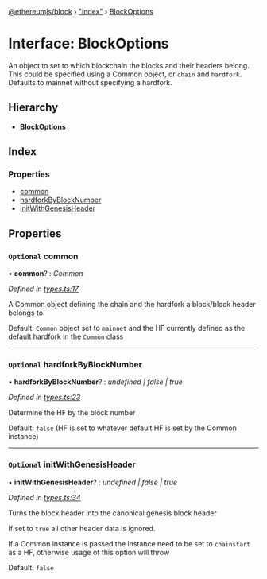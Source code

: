 [@ethereumjs/block](../README.md) › ["index"](../modules/_index_.md) › [BlockOptions](_index_.blockoptions.md)

# Interface: BlockOptions

An object to set to which blockchain the blocks and their headers belong. This could be specified
using a Common object, or `chain` and `hardfork`. Defaults to mainnet without specifying a
hardfork.

## Hierarchy

* **BlockOptions**

## Index

### Properties

* [common](_index_.blockoptions.md#optional-common)
* [hardforkByBlockNumber](_index_.blockoptions.md#optional-hardforkbyblocknumber)
* [initWithGenesisHeader](_index_.blockoptions.md#optional-initwithgenesisheader)

## Properties

### `Optional` common

• **common**? : *Common*

*Defined in [types.ts:17](https://github.com/ethereumjs/ethereumjs-vm/blob/master/packages/block/src/types.ts#L17)*

A Common object defining the chain and the hardfork a block/block header belongs to.

Default: `Common` object set to `mainnet` and the HF currently defined as the default
hardfork in the `Common` class

___

### `Optional` hardforkByBlockNumber

• **hardforkByBlockNumber**? : *undefined | false | true*

*Defined in [types.ts:23](https://github.com/ethereumjs/ethereumjs-vm/blob/master/packages/block/src/types.ts#L23)*

Determine the HF by the block number

Default: `false` (HF is set to whatever default HF is set by the Common instance)

___

### `Optional` initWithGenesisHeader

• **initWithGenesisHeader**? : *undefined | false | true*

*Defined in [types.ts:34](https://github.com/ethereumjs/ethereumjs-vm/blob/master/packages/block/src/types.ts#L34)*

Turns the block header into the canonical genesis block header

If set to `true` all other header data is ignored.

If a Common instance is passed the instance need to be set to `chainstart` as a HF,
otherwise usage of this option will throw

Default: `false`
